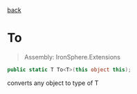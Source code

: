 ﻿

[back](/IronSphere.Extensions/types/ChangeTypeExtension)

# To

> Assembly: IronSphere.Extensions

```csharp
public static T To<T>(this object this);
```

converts any object to type of T

 